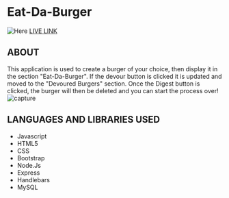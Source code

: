 # Eat-Da-Burger
![Here](https://media.giphy.com/media/3o7btUFzd7vU3bYZFK/giphy.gif)
[LIVE LINK](https://sequelized-burger-jvh.herokuapp.com/)

## ABOUT
This application is used to create a burger of your choice, then display it in the section "Eat-Da-Burger".
If the devour button is clicked it is updated and moved to the "Devoured Burgers" section.
Once the Digest button is clicked, the burger will then be deleted and you can start the process over!
![capture](https://user-images.githubusercontent.com/40511023/49335384-25164380-f5b2-11e8-90a8-16d64045444f.PNG)


## LANGUAGES AND LIBRARIES USED
- Javascript
- HTML5
- CSS 
- Bootstrap
- Node.Js
- Express
- Handlebars 
- MySQL 
